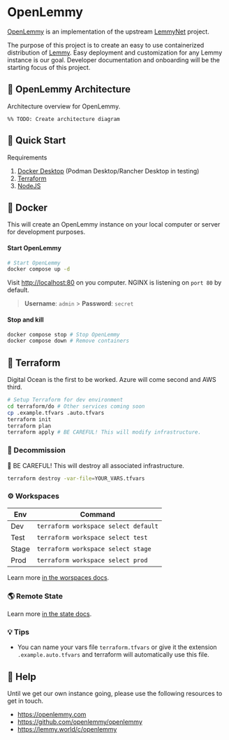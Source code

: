 # OpenLemmy

[OpenLemmy](https://github.com/openlemmy/openlemmy) is an implementation of the upstream [LemmyNet](https://github.com/LemmyNet/) project.

The purpose of this project is to create an easy to use containerized distribution of [Lemmy](https://github.com/LemmyNet/lemmy). Easy deployment and customization for any Lemmy instance is our goal. Developer documentation and onboarding will be the starting focus of this project.

## 📐 OpenLemmy Architecture

Architecture overview for OpenLemmy.

```mermaid
%% TODO: Create architecture diagram
```

## 🚀 Quick Start

Requirements

1. [Docker Desktop](https://www.docker.com/products/docker-desktop/) (Podman Desktop/Rancher Desktop in testing)
2. [Terraform](https://www.terraform.io/downloads.html)
3. [NodeJS](https://nodejs.org/en/download)

## 🐳 Docker

This will create an OpenLemmy instance on your local computer or server for development purposes.

#### Start OpenLemmy

```bash
# Start OpenLemmy
docker compose up -d
```

Visit [http://localhost:80](http://localhost:80) on you computer. NGINX is listening on `port 80` by default.

> **Username**: `admin` > **Password**: `secret`

#### Stop and kill

```bash
docker compose stop # Stop OpenLemmy
docker compose down # Remove containers
```

## 🌱 Terraform

Digital Ocean is the first to be worked. Azure will come second and AWS third.

```bash
# Setup Terraform for dev environment
cd terraform/do # Other services coming soon
cp .example.tfvars .auto.tfvars
terraform init
terraform plan
terraform apply # BE CAREFUL! This will modify infrastructure.
```

### 🧨 Decommission

🚩 BE CAREFUL! This will destroy all associated infrastructure.

```bash
terraform destroy -var-file=YOUR_VARS.tfvars
```

### ⚙️ Workspaces

| Env   | Command                              |
| ----- | ------------------------------------ |
| Dev   | `terraform workspace select default` |
| Test  | `terraform workspace select test`    |
| Stage | `terraform workspace select stage`   |
| Prod  | `terraform workspace select prod`    |

Learn more [in the worspaces docs](./docs/terraform/WORKSPACES.md).

### 🌎 Remote State

Learn more [in the state docs](./docs/terraform/STATE.md).

### 💡 Tips

-   You can name your vars file `terraform.tfvars` or give it the extension `.example.auto.tfvars` and terraform will automatically use this file.

## 🙋 Help

Until we get our own instance going, please use the following resources to get in touch.

-   https://openlemmy.com
-   https://github.com/openlemmy/openlemmy
-   https://lemmy.world/c/openlemmy
